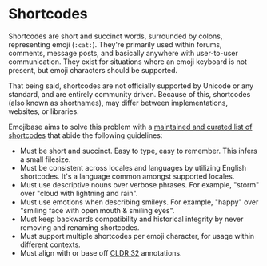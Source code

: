 # Shortcodes

Shortcodes are short and succinct words, surrounded by colons, representing emoji (`:cat:`). They're
primarily used within forums, comments, message posts, and basically anywhere with user-to-user
communication. They exist for situations where an emoji keyboard is not present, but emoji
characters should be supported.

That being said, shortcodes are not officially supported by Unicode or any standard, and are
entirely community driven. Because of this, shortcodes (also known as shortnames), may differ
between implementations, websites, or libraries.

Emojibase aims to solve this problem with a [maintained and curated list of shortcodes][scodes] that
abide the following guidelines:

* Must be short and succinct. Easy to type, easy to remember. This infers a small filesize.
* Must be consistent across locales and languages by utilizing English shortcodes. It's a language
  common amongst supported locales.
* Must use descriptive nouns over verbose phrases. For example, "storm" over "cloud with lightning
  and rain".
* Must use emotions when describing smileys. For example, "happy" over "smiling face with open mouth
  & smiling eyes".
* Must keep backwards compatibility and historical integrity by never removing and renaming
  shortcodes.
* Must support multiple shortcodes per emoji character, for usage within different contexts.
* Must align with or base off [CLDR 32][cldr] annotations.

[cldr]: http://cldr.unicode.org/index/downloads/cldr-32
[scodes]: https://github.com/milesj/emojibase/blob/master/packages/generator/src/resources/shortcodes.ts
